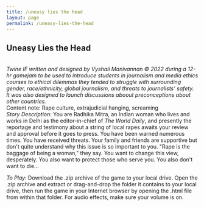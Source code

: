 ```yaml
---
title: /uneasy lies the head
layout: page
permalink: /uneasy-lies-the-head
---
```


## Uneasy Lies the Head
\
_Twine IF written and designed by Vyshali Manivannan &#169; 2022 during a 12-hr gamejam to be used to introduce students in journalism and media ethics courses to ethical dilemmas they tended to struggle with surrounding gender, race/ethnicity, global journalism, and threats to journalists' safety. It was also designed to launch discussions aboout preconceptions about other countries._
\
Content note: Rape culture, extrajudicial hanging, screaming
\
_Story Description_: You are Radhika Mitra, an Indian woman who lives and works in Delhi as the editor-in-chief of _The World Daily_, and presently the reportage and testimony about a string of local rapes awaits your review and approval before it goes to press. You have been warned numerous times. You have received threats. Your family and friends are supportive but don't quite understand why this issue is so important to you. "Rape is the baggage of being a woman," they say. You want to change this view, desperately. You also want to protect those who serve you. You also don't want to die...

_To Play_: Download the .zip archive of the game to your local drive. Open the .zip archive and extract or drag-and-drop the folder it contains to your local drive, then run the game in your Internet browser by opening the .html file from within that folder. For audio effects, make sure your volume is on.